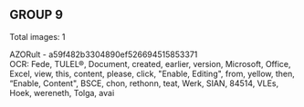 ## GROUP 9
Total images: 1  

AZORult - a59f482b3304890ef526694515853371  
OCR: Fede, TULEL®, Document, created, earlier, version, Microsoft, Office, Excel, view, this, content, please, click, "Enable, Editing", from, yellow, then, “Enable, Content", BSCE, chon, rethonn, teat, Werk, SIAN, 84514, VLEs, Hoek, wereneth, Tolga, avai  


